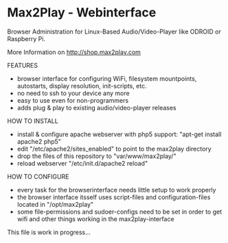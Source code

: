 Max2Play - Webinterface
============

Browser Administration for Linux-Based Audio/Video-Player like ODROID or Raspberry Pi.

More Information on <a href="http://shop.max2play.com/">http://shop.max2play.com</a>

FEATURES
 - browser interface for configuring WiFi, filesystem mountpoints, autostarts, display resolution, init-scripts, etc.
 - no need to ssh to your device any more
 - easy to use even for non-programmers
 - adds plug & play to existing audio/video-player releases

HOW TO INSTALL
 - install & configure apache webserver with php5 support: "apt-get install apache2 php5"
 - edit "/etc/apache2/sites_enabled" to point to the max2play directory
 - drop the files of this repository to "var/www/max2play/"
 - reload webserver "/etc/init.d/apache2 reload"

HOW TO CONFIGURE
 - every task for the browserinterface needs little setup to work properly
 - the browser interface itsself uses script-files and configuration-files located in "/opt/max2play"
 - some file-permissions and sudoer-configs need to be set in order to get wifi and other things working in the max2play-interface


This file is work in progress...


